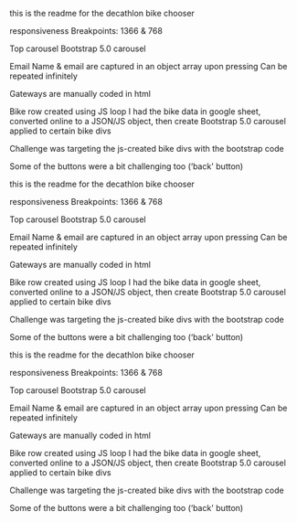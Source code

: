 this is the readme for the decathlon bike chooser

responsiveness
Breakpoints: 1366 & 768

Top carousel
Bootstrap 5.0 carousel

Email
Name & email are captured in an object array upon pressing
Can be repeated infinitely

Gateways are manually coded in html

Bike row created using JS loop
I had the bike data in google sheet, converted online to a JSON/JS object, then create
Bootstrap 5.0 carousel applied to certain bike divs

Challenge was targeting the js-created bike divs with the bootstrap code

Some of the buttons were a bit challenging too (‘back' button)

this is the readme for the decathlon bike chooser

responsiveness
Breakpoints: 1366 & 768

Top carousel
Bootstrap 5.0 carousel

Email
Name & email are captured in an object array upon pressing
Can be repeated infinitely

Gateways are manually coded in html

Bike row created using JS loop
I had the bike data in google sheet, converted online to a JSON/JS object, then create
Bootstrap 5.0 carousel applied to certain bike divs

Challenge was targeting the js-created bike divs with the bootstrap code

Some of the buttons were a bit challenging too (‘back' button)

this is the readme for the decathlon bike chooser

responsiveness
Breakpoints: 1366 & 768

Top carousel
Bootstrap 5.0 carousel

Email
Name & email are captured in an object array upon pressing
Can be repeated infinitely

Gateways are manually coded in html

Bike row created using JS loop
I had the bike data in google sheet, converted online to a JSON/JS object, then create
Bootstrap 5.0 carousel applied to certain bike divs

Challenge was targeting the js-created bike divs with the bootstrap code

Some of the buttons were a bit challenging too (‘back' button)


